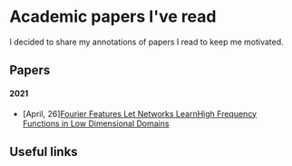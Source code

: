 # Academic papers I've read

I decided to share my annotations of papers I read to keep me motivated.

## Papers
#### 2021
* [April, 26][Fourier Features Let Networks LearnHigh Frequency Functions in Low Dimensional Domains](https://arxiv.org/pdf/2006.10739.pdf)

## Useful links

